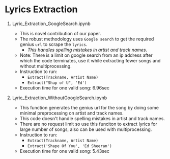 # Lyrics Extraction
1. Lyric_Extraction_GoogleSearch.ipynb 
    - This is novel contribution of our paper.
    - The robust methodology uses `Google search` to get the required genius `url` to scrape the `lyrics`.
        - *This handles spelling mistakes in artist and track names.*
    - Note: There is a limit on google search from an ip address after which the code terminates, use it while extracting fewer songs and without multiprocessing.
    - Instruction to run: 
        - `Extract(Trackname, Artist Name)`
        - `Extract("Shap of U", 'Ed')`
    - Execution time for one valid song: 6.96sec

2. Lyric_Extraction_WithoutGoogleSearch.ipynb
    - This function generates the genius url for the song by doing some minimal preprocessing on artist and track names.
    - This code doesn't handle spelling mistakes in artist and track names.
    - There are no request limit so use this funciton to extract lyrics for large number of songs, also can be used with multiprocessing.
    - Instruction to run: 
        - `Extract(Trackname, Artist Name)`
        - `Extract('Shape Of You', 'Ed Sheeran')`
    - Execution time for one valid song: 5.43sec
